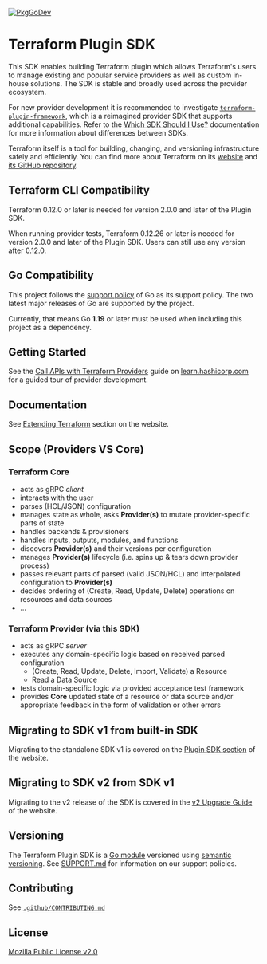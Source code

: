[![PkgGoDev](https://pkg.go.dev/badge/github.com/hashicorp/terraform-plugin-sdk/v2)](https://pkg.go.dev/github.com/hashicorp/terraform-plugin-sdk/v2)

# Terraform Plugin SDK

This SDK enables building Terraform plugin which allows Terraform's users to manage existing and popular service providers as well as custom in-house solutions. The SDK is stable and broadly used across the provider ecosystem.

For new provider development it is recommended to investigate [`terraform-plugin-framework`](https://github.com/hashicorp/terraform-plugin-framework), which is a reimagined provider SDK that supports additional capabilities. Refer to the [Which SDK Should I Use?](https://terraform.io/docs/plugin/which-sdk.html) documentation for more information about differences between SDKs.

Terraform itself is a tool for building, changing, and versioning infrastructure safely and efficiently. You can find more about Terraform on its [website](https://www.terraform.io) and [its GitHub repository](https://github.com/hashicorp/terraform).

## Terraform CLI Compatibility

Terraform 0.12.0 or later is needed for version 2.0.0 and later of the Plugin SDK.

When running provider tests, Terraform 0.12.26 or later is needed for version 2.0.0 and later of the Plugin SDK. Users can still use any version after 0.12.0.

## Go Compatibility

This project follows the [support policy](https://golang.org/doc/devel/release.html#policy) of Go as its support policy. The two latest major releases of Go are supported by the project.

Currently, that means Go **1.19** or later must be used when including this project as a dependency.

## Getting Started

See the [Call APIs with Terraform Providers](https://learn.hashicorp.com/collections/terraform/providers) guide on [learn.hashicorp.com](https://learn.hashicorp.com) for a guided tour of provider development.

## Documentation

See [Extending Terraform](https://www.terraform.io/docs/extend/index.html) section on the website.

## Scope (Providers VS Core)

### Terraform Core

 - acts as gRPC _client_
 - interacts with the user
 - parses (HCL/JSON) configuration
 - manages state as whole, asks **Provider(s)** to mutate provider-specific parts of state
 - handles backends & provisioners
 - handles inputs, outputs, modules, and functions
 - discovers **Provider(s)** and their versions per configuration
 - manages **Provider(s)** lifecycle (i.e. spins up & tears down provider process)
 - passes relevant parts of parsed (valid JSON/HCL) and interpolated configuration to **Provider(s)**
 - decides ordering of (Create, Read, Update, Delete) operations on resources and data sources
 - ...

### Terraform Provider (via this SDK)

 - acts as gRPC _server_
 - executes any domain-specific logic based on received parsed configuration
   - (Create, Read, Update, Delete, Import, Validate) a Resource
   - Read a Data Source
 - tests domain-specific logic via provided acceptance test framework
 - provides **Core** updated state of a resource or data source and/or appropriate feedback in the form of validation or other errors

## Migrating to SDK v1 from built-in SDK

Migrating to the standalone SDK v1 is covered on the [Plugin SDK section](https://www.terraform.io/docs/extend/guides/v1-upgrade-guide.html) of the website.

## Migrating to SDK v2 from SDK v1

Migrating to the v2 release of the SDK is covered in the [v2 Upgrade Guide](https://www.terraform.io/docs/extend/guides/v2-upgrade-guide.html) of the website.

## Versioning

The Terraform Plugin SDK is a [Go module](https://github.com/golang/go/wiki/Modules) versioned using [semantic versioning](https://semver.org/). See [SUPPORT.md](https://github.com/hashicorp/terraform-plugin-sdk/blob/main/SUPPORT.md) for information on our support policies.

## Contributing

See [`.github/CONTRIBUTING.md`](https://github.com/hashicorp/terraform-plugin-sdk/blob/main/.github/CONTRIBUTING.md)

## License

[Mozilla Public License v2.0](https://github.com/hashicorp/terraform-plugin-sdk/blob/main/LICENSE)
